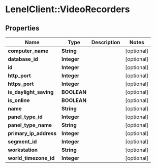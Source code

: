 # LenelClient::VideoRecorders

## Properties
Name | Type | Description | Notes
------------ | ------------- | ------------- | -------------
**computer_name** | **String** |  | [optional] 
**database_id** | **Integer** |  | [optional] 
**id** | **Integer** |  | [optional] 
**http_port** | **Integer** |  | [optional] 
**https_port** | **Integer** |  | [optional] 
**is_daylight_saving** | **BOOLEAN** |  | [optional] 
**is_online** | **BOOLEAN** |  | [optional] 
**name** | **String** |  | [optional] 
**panel_type_id** | **Integer** |  | [optional] 
**panel_type_name** | **String** |  | [optional] 
**primary_ip_address** | **Integer** |  | [optional] 
**segment_id** | **Integer** |  | [optional] 
**workstation** | **String** |  | [optional] 
**world_timezone_id** | **Integer** |  | [optional] 


